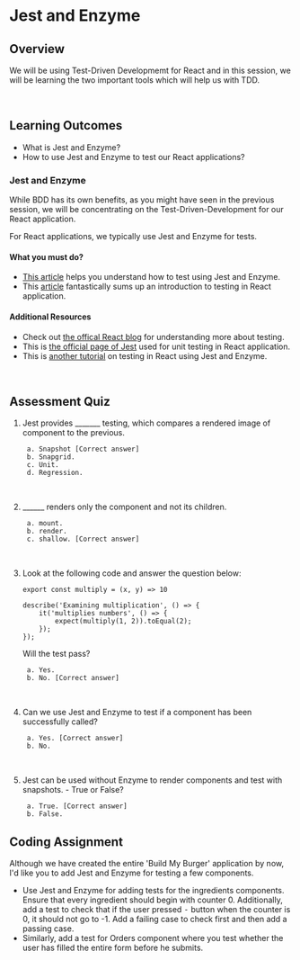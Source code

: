 # **Jest and Enzyme**

## Overview

We will be using Test-Driven Developmemt for React and in this session, we will be learning the two important tools which will help us with TDD.

<br />

## Learning Outcomes

- What is Jest and Enzyme?
- How to use Jest and Enzyme to test our React applications?


### Jest and Enzyme

While BDD has its own benefits, as you might have seen in the previous session, we will be concentrating on the Test-Driven-Development for our React application.

For React applications, we typically use Jest and Enzyme for tests. 

#### What you must do?

- [This article](https://pusher.com/tutorials/react-jest-enzyme) helps you understand how to test using Jest and Enzyme.
- This [article](https://dev.to/richardigbiriki/testing-your-first-react-component-with-jest-and-enzyme-p38) fantastically sums up an introduction to testing in React application.


#### Additional Resources

- Check out [the offical React blog](https://reactjs.org/docs/testing-recipes.html) for understanding more about testing.
- This is [the official page of Jest](https://jestjs.io/docs/en/tutorial-react) used for unit testing in React application.
- This is [another tutorial](https://www.robinwieruch.de/react-testing-jest-enzyme) on testing in React using Jest and Enzyme.


<br />

## Assessment Quiz

1. Jest provides _______ testing, which compares a rendered image of component to the previous.

        a. Snapshot [Correct answer]
        b. Snapgrid.
        c. Unit.
        d. Regression.

<br />

2. ______ renders only the component and not its children.

        a. mount.
        b. render.
        c. shallow. [Correct answer]

<br />

3. Look at the following code and answer the question below:
    ```
    export const multiply = (x, y) => 10

    describe('Examining multiplication', () => {
        it('multiplies numbers', () => {
            expect(multiply(1, 2)).toEqual(2);
        });
    });
    ```

    Will the test pass?

        a. Yes.
        b. No. [Correct answer]

<br />

4. Can we use Jest and Enzyme to test if a component has been successfully called?

        a. Yes. [Correct answer]
        b. No.

    
<br />

5. Jest can be used without Enzyme to render components and test with snapshots. - True or False?

        a. True. [Correct answer]
        b. False.


## Coding Assignment

Although we have created the entire 'Build My Burger' application by now, I'd like you to add Jest and Enzyme for testing a few components.

- Use Jest and Enzyme for adding tests for the ingredients components. Ensure that every ingredient should begin with counter 0. Additionally, add a test to check that if the user pressed <kbd>-</kbd> button when the counter is 0, it should not go to -1. Add a failing case to check first and then add a passing case.
- Similarly, add a test for Orders component where you test whether the user has filled the entire form before he submits.